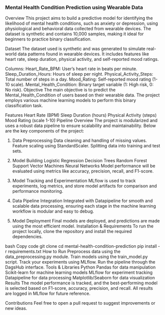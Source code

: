 ### Mental Health Condition Prediction using Wearable Data
Overview
This project aims to build a predictive model for identifying the likelihood of mental health conditions, such as anxiety or depression, using physiological and behavioral data collected from wearable devices. The dataset is synthetic and contains 10,000 samples, making it ideal for beginners to practice binary classification.

Dataset
The dataset used is synthetic and was generated to simulate real-world data patterns found in wearable devices. It includes features like heart rate, sleep duration, physical activity, and self-reported mood ratings.

Columns:
Heart_Rate_BPM: User’s heart rate in beats per minute.
Sleep_Duration_Hours: Hours of sleep per night.
Physical_Activity_Steps: Total number of steps in a day.
Mood_Rating: Self-reported mood rating (1-10 scale).
Mental_Health_Condition: Binary target variable (1: High risk, 0: No risk).
Objective
The main objective is to predict the Mental_Health_Condition of users based on their wearable data. The project employs various machine learning models to perform this binary classification task.

Features
Heart Rate (BPM)
Sleep Duration (hours)
Physical Activity (steps)
Mood Rating (scale 1-10)
Pipeline Overview
The project is modularized and uses a robust data pipeline to ensure scalability and maintainability. Below are the key components of the project:

1. Data Preprocessing
Data cleaning and handling of missing values.
Feature scaling using StandardScaler.
Splitting data into training and test sets.
2. Model Building
Logistic Regression
Decision Trees
Random Forest
Support Vector Machines
Neural Networks
Model performance will be evaluated using metrics like accuracy, precision, recall, and F1-score.

3. Model Tracking and Experimentation
MLflow is used to track experiments, log metrics, and store model artifacts for comparison and performance monitoring.
4. Data Pipeline Integration
Integrated with Datapipeline for smooth and scalable data processing, ensuring each stage in the machine learning workflow is modular and easy to debug.
5. Model Deployment
Final models are deployed, and predictions are made using the most efficient model.
Installation & Requirements
To run the project locally, clone the repository and install the required dependencies.

bash
Copy code
git clone <repo-url>
cd mental-health-condition-prediction
pip install -r requirements.txt
How to Run
Preprocess data using the data_preprocessing.py module.
Train models using the train_model.py script.
Track your experiments using MLflow.
Run the pipeline through the DagsHub interface.
Tools & Libraries
Python
Pandas for data manipulation
Scikit-learn for machine learning models
MLflow for experiment tracking
Datapipeline for data processing
Matplotlib/Seaborn for data visualization
Results
The model performance is tracked, and the best-performing model is selected based on F1-score, accuracy, precision, and recall. All results are logged in MLflow for future reference.

Contributions
Feel free to open a pull request to suggest improvements or new ideas.